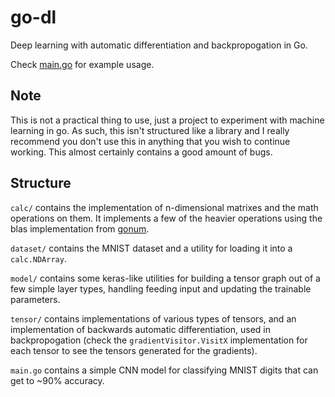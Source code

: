 # go-dl

Deep learning with automatic differentiation and backpropogation in Go.

Check [main.go](main.go) for example usage.

## Note

This is not a practical thing to use, just a project to experiment with machine learning in go. As such, this isn't structured like a library and I really recommend you don't use this in anything that you wish to continue working. This almost certainly contains a good amount of bugs.

## Structure

`calc/` contains the implementation of n-dimensional matrixes and the math operations on them. It implements a few of the heavier operations using the blas implementation from [gonum](https://github.com/gonum/gonum).

`dataset/` contains the MNIST dataset and a utility for loading it into a `calc.NDArray`.

`model/` contains some keras-like utilities for building a tensor graph out of a few simple layer types, handling feeding input and updating the trainable parameters.

`tensor/` contains implementations of various types of tensors, and an implementation of backwards automatic differentiation, used in backpropogation (check the `gradientVisitor.VisitX` implementation for each tensor to see the tensors generated for the gradients).

`main.go` contains a simple CNN model for classifying MNIST digits that can get to ~90% accuracy.
